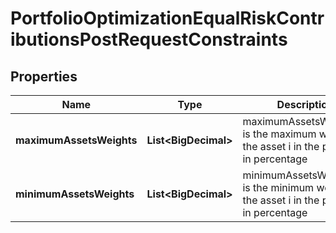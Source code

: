 

# PortfolioOptimizationEqualRiskContributionsPostRequestConstraints


## Properties

| Name | Type | Description | Notes |
|------------ | ------------- | ------------- | -------------|
|**maximumAssetsWeights** | **List&lt;BigDecimal&gt;** | maximumAssetsWeights[i] is the maximum weight of the asset i in the portfolio, in percentage |  [optional] |
|**minimumAssetsWeights** | **List&lt;BigDecimal&gt;** | minimumAssetsWeights[i] is the minimum weight of the asset i in the portfolio, in percentage |  [optional] |



